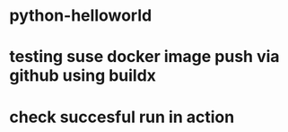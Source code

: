 # python-helloworld

# testing suse docker image push via github using buildx
# check succesful run in action  
